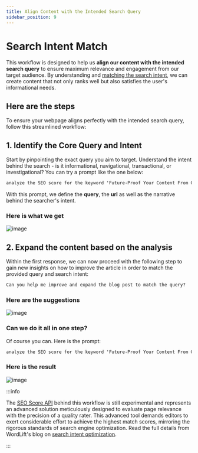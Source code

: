 ```yaml
---
title: Align Content with the Intended Search Query
sidebar_position: 9
---
```


# Search Intent Match

This workflow is designed to help us **align our content with the intended search query** to ensure maximum relevance and engagement from our target audience. By understanding and [matching the search intent](https://wordlift.io/blog/en/search-intent-optimization/), we can create content that not only ranks well but also satisfies the user's informational needs.

## Here are the steps

To ensure your webpage aligns perfectly with the intended search query, follow this streamlined workflow:

## 1. Identify the Core Query and Intent

Start by pinpointing the exact query you aim to target. Understand the intent behind the search - is it informational, navigational, transactional, or investigational? You can try a prompt like the one below:

```md className=wlx-send-to-agent
analyze the SEO score for the keyword 'Future-Proof Your Content From Google Core Updates' in relation to the content on 'https://wordlift.io/blog/en/google-core-update-ai-interview/' the intent is to gain information on how to improve existing content.
```

With this prompt, we define the **query**, the **url** as well as the narrative behind the searcher's intent.

### Here is what we get

![image](../images/agent-wordlift-query-match.png)

## 2. Expand the content based on the analysis

Within the first response, we can now proceed with the following step to gain new insights on how to improve the article in order to match the provided query and search intent:

```md className=wlx-send-to-agent
Can you help me improve and expand the blog post to match the query?
```

### Here are the suggestions

![image](../images/agent-wordlift-query-match-expansion.png)

### Can we do it all in one step?

Of course you can. Here is the prompt:

```md className=wlx-send-to-agent
analyze the SEO score for the keyword 'Future-Proof Your Content From Google AI Core Updates' in relation to the content on 'https://wordlift.io/blog/en/google-core-update-ai-interview/' the intent is to gain information on how to improve content. After that help me improve and expand the blog post accordingly.
```

### Here is the result

![image](../images/agent-wordlift-query-match-expansion-one-shot.gif)

:::info

The [SEO Score API](https://docs.wordlift.io/api/seo-score/create-seo-score/) behind this workflow is still experimental and represents an advanced solution meticulously designed to evaluate page relevance with the precision of a quality rater. This advanced tool demands editors to exert considerable effort to achieve the highest match scores, mirroring the rigorous standards of search engine optimization. Read the full details from WordLift's blog on [search intent optimization](https://wordlift.io/blog/en/search-intent-optimization/).

:::
